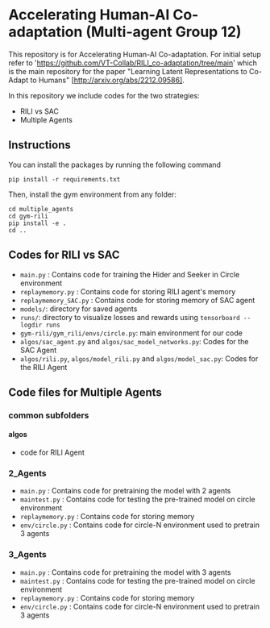 # Accelerating Human-AI Co-adaptation (Multi-agent Group 12)

This repository is for Accelerating Human-AI Co-adaptation. For initial setup refer to 'https://github.com/VT-Collab/RILI_co-adaptation/tree/main' which is the main repository for the paper "Learning Latent Representations to Co-Adapt to Humans" [http://arxiv.org/abs/2212.09586].

In this repository we include codes for the two strategies:
- RILI vs SAC
- Multiple Agents

## Instructions 
You can install the packages by running the following command

`
pip install -r requirements.txt
`

Then, install the gym environment from any folder:

```
cd multiple_agents
cd gym-rili
pip install -e .
cd ..
```

## Codes for RILI vs SAC 
- `main.py` : Contains code for training the Hider and Seeker in Circle environment
- `replaymemory.py` : Contains code for storing RILI agent's memory 
- `replaymemory_SAC.py` : Contains code for storing memory of SAC agent
- `models/`: directory for saved agents
- `runs/`: directory to visualize losses and rewards using `tensorboard --logdir runs`
- `gym-rili/gym_rili/envs/circle.py`: main environment for our code
- `algos/sac_agent.py` and `algos/sac_model_networks.py`: Codes for the SAC Agent
- `algos/rili.py`, `algos/model_rili.py` and `algos/model_sac.py`: Codes for the RILI Agent

## Code files for Multiple Agents
### common subfolders
#### algos
- code for RILI Agent
### 2_Agents
- `main.py` : Contains code for pretraining the model with 2 agents
- `maintest.py` : Contains code for testing the pre-trained model on circle environment
- `replaymemory.py` : Contains code for storing memory 
- `env/circle.py` : Contains code for circle-N environment used to pretrain 3 agents
### 3_Agents
- `main.py` : Contains code for pretraining the model with 3 agents
- `maintest.py` : Contains code for testing the pre-trained model on circle environment
- `replaymemory.py` : Contains code for storing memory 
- `env/circle.py` : Contains code for circle-N environment used to pretrain 3 agents


